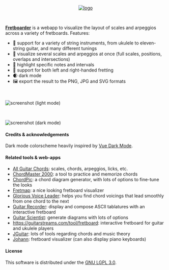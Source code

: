 <p align="center">
	<a href="https://fretboarder.app" target="_blank" rel="external nofollow noopener noreferrer">
		<img src="https://raw.githubusercontent.com/cheap-glitch/fretboarder/develop/docs/logo.png" alt="logo">
	</a>
</p>

<p>&nbsp;</p>

**[Fretboarder](https://fretboarder.app)** is  a webapp to visualize  the layout
of scales and arpeggios across a variety of fretboards. Features:
  * 🎸 support for a variety of string instruments, from ukulele to eleven-string guitar, and many different tunings
  * 🎨 visualize several scales and arpeggios at once (full scales, positions, overlaps and intersections)
  * 🎯 highlight specific notes and intervals
  * 🤘 support for both left and right-handed fretting
  * 🌒 dark mode
  * 🖼️ export the result to the PNG, JPG and SVG formats

<p>&nbsp;</p>

![screenshot (light mode)](https://raw.githubusercontent.com/cheap-glitch/fretboarder/develop/docs/screenshot-01.png)

<p>&nbsp;</p>

![screenshot (dark  mode)](https://raw.githubusercontent.com/cheap-glitch/fretboarder/develop/docs/screenshot-02.png)

#### Credits & acknowledgements
Dark mode colorscheme heavily inspired by [Vue Dark Mode](https://www.growthbunker.dev/vuedarkmode).

#### Related tools & web-apps
  * [All Guitar Chords](http://www.all-guitar-chords.com): scales, chords, arpeggios, licks, etc.
  * [ChordMaster 2000](http://chordmaster.tardate.com): a tool to practice and memorize chords
  * [ChordPic](https://chordpic.com): a chord diagram generator, with lots of options to fine-tune the looks
  * [Fretmap](https://fretmap.app): a nice looking fretboard visualizer
  * [Glorious Voice Leader](https://www.gloriousvoiceleader.com): helps you find chord voicings that lead smoothly from one chord to the next
  * [Guitar Recorder](https://1j01.github.io/guitar): display and compose ASCII tablatures with an interactive fretboard
  * [Guitar Scientist](https://www.guitarscientist.com/generator): generate diagrams with lots of options
  * https://guitarstreams.com/tool/fretboard: interactive fretboard for guitar and ukulele players
  * [JGuitar](https://jguitar.com): lots of tools regarding chords and music theory
  * [Johann](https://scribbletune.github.io/johann/#/guitar): fretboard visualizer (can also display piano keyboards)

#### License
This software is distributed under the [GNU LGPL 3.0](https://spdx.org/licenses/LGPL-3.0-only.html).
